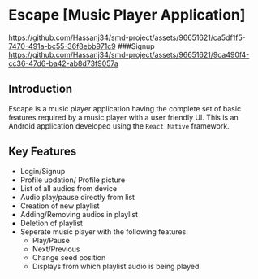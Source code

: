 # Escape [Music Player Application]

https://github.com/Hassanj34/smd-project/assets/96651621/ca5df1f5-7470-491a-bc55-36f8ebb971c9
###Signup
https://github.com/Hassanj34/smd-project/assets/96651621/9ca490f4-cc36-47d6-ba42-ab8d73f9057a

## Introduction
Escape is a music player application having the complete set of basic features required by a music player with a user friendly UI.
This is an Android application developed using the `React Native` framework.

## Key Features
* Login/Signup
* Profile updation/ Profile picture
* List of all audios from device
* Audio play/pause directly from list
* Creation of new playlist
* Adding/Removing audios in playlist
* Deletion of playlist
* Seperate music player with the following features:
  * Play/Pause
  * Next/Previous
  * Change seed position
  * Displays from which playlist audio is being played
 
